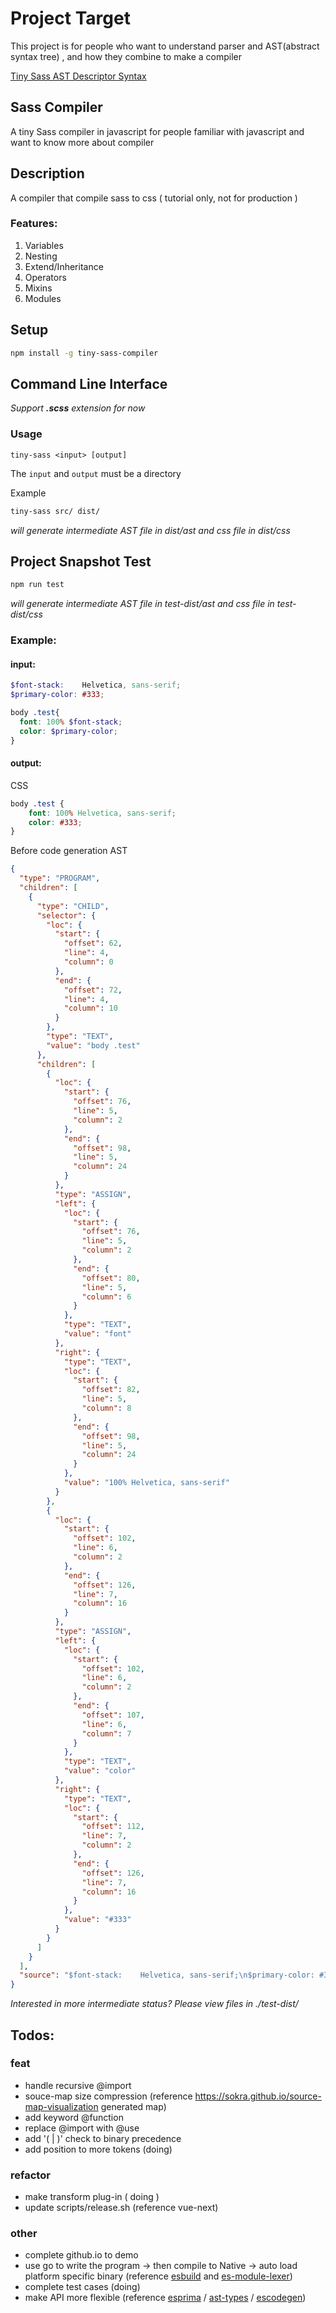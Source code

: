 # Project Target

This project is for people who want to understand parser and AST(abstract syntax tree) , and how they combine to make a compiler

[Tiny Sass AST Descriptor Syntax](https://github.com/wizardpisces/tiny-sass-compiler/blob/master/src/parse/ast.ts)

## Sass Compiler

A tiny Sass compiler in javascript for people familiar with javascript and want to know more about compiler

## Description 

A compiler that compile sass to css ( tutorial only, not for production )

### Features:

1. Variables
2. Nesting
3. Extend/Inheritance
4. Operators
5. Mixins
6. Modules

## Setup

```bash
npm install -g tiny-sass-compiler
```

## Command Line Interface

*Support **.scss** extension for now*

### Usage


`tiny-sass <input> [output]`

The `input` and `output` must be a directory

Example

```bash
tiny-sass src/ dist/
```

*will generate intermediate AST file in dist/ast and css file in dist/css*

## Project Snapshot Test

```bash
npm run test
```
*will generate intermediate AST file in test-dist/ast and css file in test-dist/css*

### Example:

#### input:

```scss
$font-stack:    Helvetica, sans-serif;
$primary-color: #333;

body .test{
  font: 100% $font-stack;
  color: $primary-color;
}
```
#### output:

CSS
```css
body .test {
    font: 100% Helvetica, sans-serif;
    color: #333;
}
```

Before code generation AST
```json
{
  "type": "PROGRAM",
  "children": [
    {
      "type": "CHILD",
      "selector": {
        "loc": {
          "start": {
            "offset": 62,
            "line": 4,
            "column": 0
          },
          "end": {
            "offset": 72,
            "line": 4,
            "column": 10
          }
        },
        "type": "TEXT",
        "value": "body .test"
      },
      "children": [
        {
          "loc": {
            "start": {
              "offset": 76,
              "line": 5,
              "column": 2
            },
            "end": {
              "offset": 98,
              "line": 5,
              "column": 24
            }
          },
          "type": "ASSIGN",
          "left": {
            "loc": {
              "start": {
                "offset": 76,
                "line": 5,
                "column": 2
              },
              "end": {
                "offset": 80,
                "line": 5,
                "column": 6
              }
            },
            "type": "TEXT",
            "value": "font"
          },
          "right": {
            "type": "TEXT",
            "loc": {
              "start": {
                "offset": 82,
                "line": 5,
                "column": 8
              },
              "end": {
                "offset": 98,
                "line": 5,
                "column": 24
              }
            },
            "value": "100% Helvetica, sans-serif"
          }
        },
        {
          "loc": {
            "start": {
              "offset": 102,
              "line": 6,
              "column": 2
            },
            "end": {
              "offset": 126,
              "line": 7,
              "column": 16
            }
          },
          "type": "ASSIGN",
          "left": {
            "loc": {
              "start": {
                "offset": 102,
                "line": 6,
                "column": 2
              },
              "end": {
                "offset": 107,
                "line": 6,
                "column": 7
              }
            },
            "type": "TEXT",
            "value": "color"
          },
          "right": {
            "type": "TEXT",
            "loc": {
              "start": {
                "offset": 112,
                "line": 7,
                "column": 2
              },
              "end": {
                "offset": 126,
                "line": 7,
                "column": 16
              }
            },
            "value": "#333"
          }
        }
      ]
    }
  ],
  "source": "$font-stack:    Helvetica, sans-serif;\n$primary-color: #333;\n\nbody .test{\n  font: 100% $font-stack;\n  color: \n  $primary-color;\n}\n"
}
```

*Interested in more intermediate status? Please view files in ./test-dist/*

## Todos: 

### feat

* handle recursive @import
* souce-map size compression (reference https://sokra.github.io/source-map-visualization generated map)
* add keyword @function
* replace @import with @use
* add '( | )' check to binary precedence
* add position to more tokens (doing)

### refactor

* make transform plug-in ( doing )
* update scripts/release.sh (reference vue-next)

### other

* complete github.io to demo
* use go to write the program -> then compile to Native -> auto load platform specific binary (reference [esbuild](https://github.com/evanw/esbuild) and [es-module-lexer](https://github.com/guybedford/es-module-lexer))
* complete test cases (doing)
* make API more flexible (reference  [esprima](https://www.npmjs.com/package/esprima) / [ast-types](https://www.npmjs.com/package/ast-types) / [escodegen](https://www.npmjs.com/package/escodegen))
